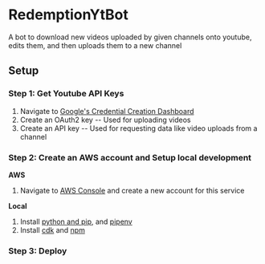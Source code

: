# RedemptionYtBot

A bot to download new videos uploaded by given channels onto youtube, edits them, and then uploads them to a new channel

## Setup

### Step 1: Get Youtube API Keys

1. Navigate to [Google's Credential Creation Dashboard](https://console.cloud.google.com/apis/credentials)
2. Create an OAuth2 key -- Used for uploading videos
3. Create an API key -- Used for requesting data like video uploads from a channel

### Step 2: Create an AWS account and Setup local development

**AWS**
1. Navigate to [AWS Console](https://console.aws.amazon.com/console/home) and create a new account for this service

**Local**
1. Install [python and pip](), and [pipenv](https://pipenv.pypa.io/en/latest/)
2. Install [cdk]() and [npm]()

### Step 3: Deploy
